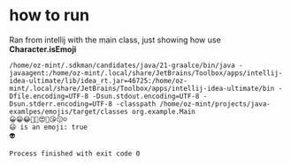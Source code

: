 # how to run
Ran from intellij with the main class, just showing how use **Character.isEmoji**
```shell
/home/oz-mint/.sdkman/candidates/java/21-graalce/bin/java -javaagent:/home/oz-mint/.local/share/JetBrains/Toolbox/apps/intellij-idea-ultimate/lib/idea_rt.jar=46725:/home/oz-mint/.local/share/JetBrains/Toolbox/apps/intellij-idea-ultimate/bin -Dfile.encoding=UTF-8 -Dsun.stdout.encoding=UTF-8 -Dsun.stderr.encoding=UTF-8 -classpath /home/oz-mint/projects/java-examlpes/emojis/target/classes org.example.Main
😀😁😂🤣🥰😍🤩😘😗☺
😃 is an emoji: true
👽

Process finished with exit code 0
```